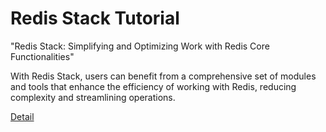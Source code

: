 # Redis Stack Tutorial

"Redis Stack: Simplifying and Optimizing Work with Redis Core Functionalities"

With Redis Stack, users can benefit from a comprehensive set of modules and tools that enhance the efficiency of working with Redis, reducing complexity and streamlining operations. 

[Detail](https://eduitfree.com/courses/redis-stack-tutorial)